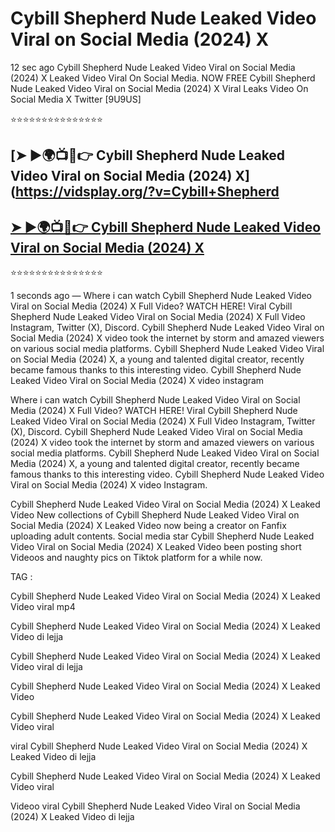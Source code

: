 ﻿# Cybill Shepherd Nude Leaked Video Viral on Social Media (2024) X



12 sec ago Cybill Shepherd Nude Leaked Video Viral on Social Media (2024) X Leaked Video Viral On Social Media. NOW FREE Cybill Shepherd Nude Leaked Video Viral on Social Media (2024) X Viral Leaks Video On Social Media X Twitter [9U9US]

⭐⭐⭐⭐⭐⭐⭐⭐⭐⭐⭐⭐⭐⭐⭐

## [➤ ►🌍📺📱👉 Cybill Shepherd Nude Leaked Video Viral on Social Media (2024) X](https://vidsplay.org/?v=Cybill+Shepherd

## [➤ ►🌍📺📱👉 Cybill Shepherd Nude Leaked Video Viral on Social Media (2024) X](https://vidsplay.org/?v=Cybill+Shepherd)


⭐⭐⭐⭐⭐⭐⭐⭐⭐⭐⭐⭐⭐⭐⭐



1 seconds ago — Where i can watch Cybill Shepherd Nude Leaked Video Viral on Social Media (2024) X Full Video? WATCH HERE! Viral Cybill Shepherd Nude Leaked Video Viral on Social Media (2024) X Full Video Instagram, Twitter (X), Discord. Cybill Shepherd Nude Leaked Video Viral on Social Media (2024) X video took the internet by storm and amazed viewers on various social media platforms. Cybill Shepherd Nude Leaked Video Viral on Social Media (2024) X, a young and talented digital creator, recently became famous thanks to this interesting video. Cybill Shepherd Nude Leaked Video Viral on Social Media (2024) X video instagram

Where i can watch Cybill Shepherd Nude Leaked Video Viral on Social Media (2024) X Full Video? WATCH HERE! Viral Cybill Shepherd Nude Leaked Video Viral on Social Media (2024) X Full Video Instagram, Twitter (X), Discord. Cybill Shepherd Nude Leaked Video Viral on Social Media (2024) X video took the internet by storm and amazed viewers on various social media platforms. Cybill Shepherd Nude Leaked Video Viral on Social Media (2024) X, a young and talented digital creator, recently became famous thanks to this interesting video. Cybill Shepherd Nude Leaked Video Viral on Social Media (2024) X video Instagram.

Cybill Shepherd Nude Leaked Video Viral on Social Media (2024) X Leaked Video New collections of Cybill Shepherd Nude Leaked Video Viral on Social Media (2024) X Leaked Video now being a creator on Fanfix uploading adult contents. Social media star Cybill Shepherd Nude Leaked Video Viral on Social Media (2024) X Leaked Video been posting short Videoos and naughty pics on Tiktok platform for a while now.

TAG :

 

Cybill Shepherd Nude Leaked Video Viral on Social Media (2024) X Leaked Video viral mp4

 

Cybill Shepherd Nude Leaked Video Viral on Social Media (2024) X Leaked Video di lejja

 

Cybill Shepherd Nude Leaked Video Viral on Social Media (2024) X Leaked Video viral di lejja

 

Cybill Shepherd Nude Leaked Video Viral on Social Media (2024) X Leaked Video

 

Cybill Shepherd Nude Leaked Video Viral on Social Media (2024) X Leaked Video viral

 

viral Cybill Shepherd Nude Leaked Video Viral on Social Media (2024) X Leaked Video di lejja

 

Cybill Shepherd Nude Leaked Video Viral on Social Media (2024) X Leaked Video viral

 

Videoo viral Cybill Shepherd Nude Leaked Video Viral on Social Media (2024) X Leaked Video di lejja